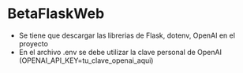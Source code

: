 # BetaFlaskWeb
- Se tiene que descargar las librerias de Flask, dotenv, OpenAI en el proyecto
- En el archivo .env se debe utilizar la clave personal de OpenAI (OPENAI_API_KEY=tu_clave_openai_aqui)
